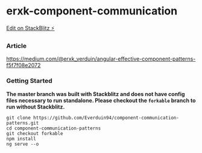 # erxk-component-communication

[Edit on StackBlitz ⚡️](https://stackblitz.com/edit/erxk-component-communication)

### Article
https://medium.com/@erxk_verduin/angular-effective-component-patterns-f5f7f08e2072

### Getting Started
**The master branch was built with Stackblitz and does not have config files necessary to run standalone. Please checkout the `forkable` branch to run without Stackblitz.**
```
git clone https://github.com/Everduin94/component-communication-patterns.git
cd component-communication-patterns
git checkout forkable
npm install
ng serve --o
```
